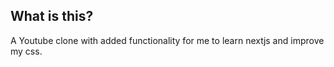 ## What is this?

A Youtube clone with added functionality for me to learn nextjs and improve my css.


